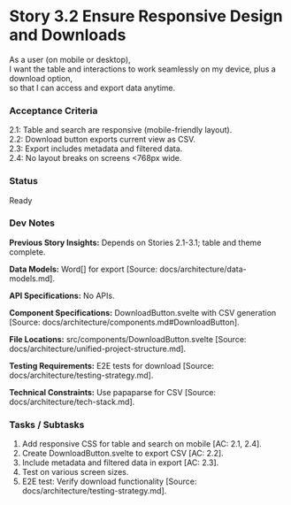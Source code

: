 # Story 3.2 Ensure Responsive Design and Downloads

As a user (on mobile or desktop),  
I want the table and interactions to work seamlessly on my device, plus a download option,  
so that I can access and export data anytime.  

### Acceptance Criteria
2.1: Table and search are responsive (mobile-friendly layout).  
2.2: Download button exports current view as CSV.  
2.3: Export includes metadata and filtered data.  
2.4: No layout breaks on screens <768px wide.

### Status
Ready

### Dev Notes
**Previous Story Insights:** Depends on Stories 2.1-3.1; table and theme complete.

**Data Models:** Word[] for export [Source: docs/architecture/data-models.md].

**API Specifications:** No APIs.

**Component Specifications:** DownloadButton.svelte with CSV generation [Source: docs/architecture/components.md#DownloadButton].

**File Locations:** src/components/DownloadButton.svelte [Source: docs/architecture/unified-project-structure.md].

**Testing Requirements:** E2E tests for download [Source: docs/architecture/testing-strategy.md].

**Technical Constraints:** Use papaparse for CSV [Source: docs/architecture/tech-stack.md].

### Tasks / Subtasks
1. Add responsive CSS for table and search on mobile [AC: 2.1, 2.4].
2. Create DownloadButton.svelte to export CSV [AC: 2.2].
3. Include metadata and filtered data in export [AC: 2.3].
4. Test on various screen sizes.
5. E2E test: Verify download functionality [Source: docs/architecture/testing-strategy.md].